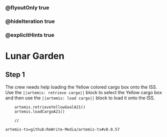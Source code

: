 ### @flyoutOnly true
### @hideIteration true
### @explicitHints true

# Lunar Garden

## Step 1
The crew needs help loading the Yellow colored cargo box onto the ISS. Use the ``||artemis: retrieve cargo||`` block to select the Yellow cargo box and then use the ``||artemis: load cargo||`` block to load it onto the ISS.

```ghost    
    artemis.retrieveYellowGoalA21()
    artemis.loadCargoA21()
```
```template
    //
```

```package
artemis-ts=github:ReWrite-Media/artemis-ts#v0.0.57
```
